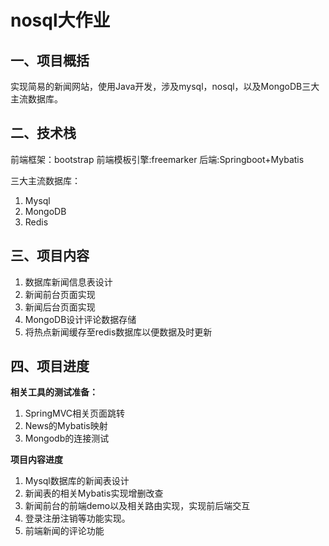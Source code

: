 # nosql大作业

## 一、项目概括
实现简易的新闻网站，使用Java开发，涉及mysql，nosql，以及MongoDB三大主流数据库。
## 二、技术栈
前端框架：bootstrap
前端模板引擎:freemarker
后端:Springboot+Mybatis


三大主流数据库：
1. Mysql
2. MongoDB
3. Redis

## 三、项目内容
1. 数据库新闻信息表设计
2. 新闻前台页面实现
3. 新闻后台页面实现
4. MongoDB设计评论数据存储
5. 将热点新闻缓存至redis数据库以便数据及时更新

## 四、项目进度

**相关工具的测试准备：**
1. SpringMVC相关页面跳转
2. News的Mybatis映射
3. Mongodb的连接测试

**项目内容进度**

1. Mysql数据库的新闻表设计
2. 新闻表的相关Mybatis实现增删改查
3. 新闻前台的前端demo以及相关路由实现，实现前后端交互
4. 登录注册注销等功能实现。
5. 前端新闻的评论功能



